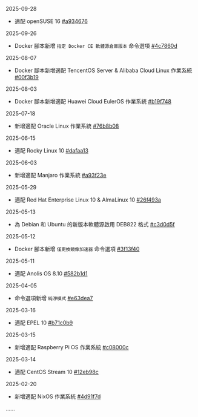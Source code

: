 2025-09-28

  * 適配 openSUSE 16 [#a934676](https://github.com/SuperManito/LinuxMirrors/commit/a934676aeb4dfc1d008b2b46ecea5811d7382317)

2025-09-26

  * Docker 腳本新增 `指定 Docker CE 軟體源倉庫版本` 命令選項 [#4c7860d](https://github.com/SuperManito/LinuxMirrors/commit/4c7860d48cfefded15c32f1baa0f544fde18e8ce)

2025-08-07

  * Docker 腳本新增適配 TencentOS Server & Alibaba Cloud Linux 作業系統 [#00f3b19](https://github.com/SuperManito/LinuxMirrors/commit/00f3b19edfcb152f22337306e7fc25e135e75c14)

2025-08-03

  * Docker 腳本新增適配 Huawei Cloud EulerOS 作業系統 [#b19f748](https://github.com/SuperManito/LinuxMirrors/commit/b19f748154d66fa6a385726ae899db5740499a7e)

2025-07-18

  * 新增適配 Oracle Linux 作業系統 [#76b8b08](https://github.com/SuperManito/LinuxMirrors/commit/76b8b0834ae493ed8731c83440c4a8f4dcad17dc)

2025-06-15

  * 適配 Rocky Linux 10 [#dafaa13](https://github.com/SuperManito/LinuxMirrors/commit/dafaa13e44209d719b5b6f06f4cc3c4f2ef24d3b)  

2025-06-03

  * 新增適配 Manjaro 作業系統 [#a93f23e](https://github.com/SuperManito/LinuxMirrors/commit/a93f23e48d4ffbffb0e04efcf33138fc7218b560)

2025-05-29

  * 適配 Red Hat Enterprise Linux 10 & AlmaLinux 10 [#26f493a](https://github.com/SuperManito/LinuxMirrors/commit/26f493a762221569404d45a6556afd7945ac75f8)

2025-05-13

  * 為 Debian 和 Ubuntu 的新版本軟體源啟用 DEB822 格式 [#c3d0d5f](https://github.com/SuperManito/LinuxMirrors/commit/c3d0d5fa2c0993e104711f55e37fa8ada1031b5e)

2025-05-12

  * Docker 腳本新增 `僅更換鏡像加速器` 命令選項 [#3f13f40](https://github.com/SuperManito/LinuxMirrors/commit/3f13f40111fa3631555ca7104cea21b4bb5adefa)

2025-05-11

  * 適配 Anolis OS 8.10 [#582b1d1](https://github.com/SuperManito/LinuxMirrors/commit/582b1d1fbcc3cab4899d4d400cf9a51023773aad)

2025-04-05

  * 命令選項新增 `純淨模式` [#e63dea7](https://github.com/SuperManito/LinuxMirrors/commit/e63dea7e64fa6c31ecee3c02b143924ab12917b4)

2025-03-16

  * 適配 EPEL 10 [#b71c0b9](https://github.com/SuperManito/LinuxMirrors/commit/b71c0b9790cc1dfb431729b817e726d6dd19a555)

2025-03-15

  * 新增適配 Raspberry Pi OS 作業系統 [#c08000c](https://github.com/SuperManito/LinuxMirrors/commit/c08000cb645994d669e5ca2678d429a9d9eb3c90)

2025-03-14

  * 適配 CentOS Stream 10 [#12eb98c](https://github.com/SuperManito/LinuxMirrors/commit/12eb98ce2945294873bfaa7b422fda175d9f8c10)

2025-02-20

  * 新增適配 NixOS 作業系統 [#4d91f7d](https://github.com/SuperManito/LinuxMirrors/commit/4d91f7d1b2ddd58f7794cc7620d0ea7e4f9af02b)

......
